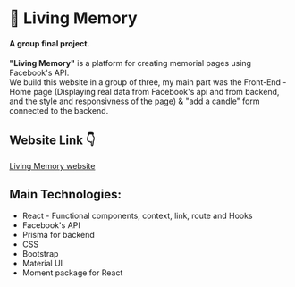 # 📖 Living Memory
#### A group final project.<br />
<b>"Living Memory"</b> is a platform for creating memorial pages using Facebook's API.<br />
We build this website in a group of three, my main part was the Front-End -<br />
Home page (Displaying real data from Facebook's api and from backend, and the style and responsivness of the page) & "add a candle" form connected to the backend.

## Website Link :point_down:
[Living Memory website](https://living-memory.xyz:8443/10158842065863652/)

## Main Technologies:
- React - Functional components, context, link, route and Hooks
- Facebook's API
- Prisma for backend
- CSS
- Bootstrap
- Material UI
- Moment package for React
